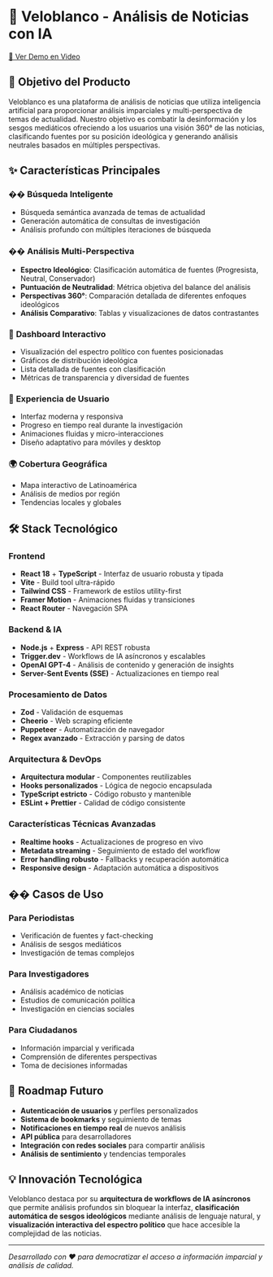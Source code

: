# 🚀 Veloblanco - Análisis de Noticias con IA

[🎥 Ver Demo en Video](https://www.youtube.com/watch?v=VIDEO_ID)

## 🎯 **Objetivo del Producto**

Veloblanco es una plataforma de análisis de noticias que utiliza inteligencia artificial para proporcionar análisis imparciales y multi-perspectiva de temas de actualidad. Nuestro objetivo es combatir la desinformación y los sesgos mediáticos ofreciendo a los usuarios una visión 360° de las noticias, clasificando fuentes por su posición ideológica y generando análisis neutrales basados en múltiples perspectivas.

## ✨ **Características Principales**

### �� **Búsqueda Inteligente**
- Búsqueda semántica avanzada de temas de actualidad
- Generación automática de consultas de investigación
- Análisis profundo con múltiples iteraciones de búsqueda

### �� **Análisis Multi-Perspectiva**
- **Espectro Ideológico**: Clasificación automática de fuentes (Progresista, Neutral, Conservador)
- **Puntuación de Neutralidad**: Métrica objetiva del balance del análisis
- **Perspectivas 360°**: Comparación detallada de diferentes enfoques ideológicos
- **Análisis Comparativo**: Tablas y visualizaciones de datos contrastantes

### 🎨 **Dashboard Interactivo**
- Visualización del espectro político con fuentes posicionadas
- Gráficos de distribución ideológica
- Lista detallada de fuentes con clasificación
- Métricas de transparencia y diversidad de fuentes

### 📱 **Experiencia de Usuario**
- Interfaz moderna y responsiva
- Progreso en tiempo real durante la investigación
- Animaciones fluidas y micro-interacciones
- Diseño adaptativo para móviles y desktop

### 🌍 **Cobertura Geográfica**
- Mapa interactivo de Latinoamérica
- Análisis de medios por región
- Tendencias locales y globales

## 🛠️ **Stack Tecnológico**

### **Frontend**
- **React 18** + **TypeScript** - Interfaz de usuario robusta y tipada
- **Vite** - Build tool ultra-rápido
- **Tailwind CSS** - Framework de estilos utility-first
- **Framer Motion** - Animaciones fluidas y transiciones
- **React Router** - Navegación SPA

### **Backend & IA**
- **Node.js** + **Express** - API REST robusta
- **Trigger.dev** - Workflows de IA asíncronos y escalables
- **OpenAI GPT-4** - Análisis de contenido y generación de insights
- **Server-Sent Events (SSE)** - Actualizaciones en tiempo real

### **Procesamiento de Datos**
- **Zod** - Validación de esquemas
- **Cheerio** - Web scraping eficiente
- **Puppeteer** - Automatización de navegador
- **Regex avanzado** - Extracción y parsing de datos

### **Arquitectura & DevOps**
- **Arquitectura modular** - Componentes reutilizables
- **Hooks personalizados** - Lógica de negocio encapsulada
- **TypeScript estricto** - Código robusto y mantenible
- **ESLint + Prettier** - Calidad de código consistente

### **Características Técnicas Avanzadas**
- **Realtime hooks** - Actualizaciones de progreso en vivo
- **Metadata streaming** - Seguimiento de estado del workflow
- **Error handling robusto** - Fallbacks y recuperación automática
- **Responsive design** - Adaptación automática a dispositivos

## �� **Casos de Uso**

### **Para Periodistas**
- Verificación de fuentes y fact-checking
- Análisis de sesgos mediáticos
- Investigación de temas complejos

### **Para Investigadores**
- Análisis académico de noticias
- Estudios de comunicación política
- Investigación en ciencias sociales

### **Para Ciudadanos**
- Información imparcial y verificada
- Comprensión de diferentes perspectivas
- Toma de decisiones informadas

## 🔮 **Roadmap Futuro**

- **Autenticación de usuarios** y perfiles personalizados
- **Sistema de bookmarks** y seguimiento de temas
- **Notificaciones en tiempo real** de nuevos análisis
- **API pública** para desarrolladores
- **Integración con redes sociales** para compartir análisis
- **Análisis de sentimiento** y tendencias temporales

## 💡 **Innovación Tecnológica**

Veloblanco destaca por su **arquitectura de workflows de IA asíncronos** que permite análisis profundos sin bloquear la interfaz, **clasificación automática de sesgos ideológicos** mediante análisis de lenguaje natural, y **visualización interactiva del espectro político** que hace accesible la complejidad de las noticias.

---

*Desarrollado con ❤️ para democratizar el acceso a información imparcial y análisis de calidad.*
